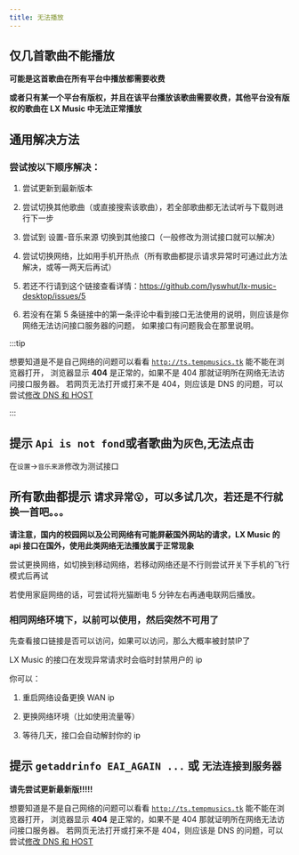 ```yaml
---
title: 无法播放
---
```


## 仅几首歌曲不能播放

**可能是这首歌曲在所有平台中播放都需要收费**

**或者只有某一个平台有版权，并且在该平台播放该歌曲需要收费，其他平台没有版权的歌曲在 LX Music 中无法正常播放**

## 通用解决方法

### 尝试按以下顺序解决：

1. 尝试更新到最新版本

2. 尝试切换其他歌曲（或直接搜索该歌曲），若全部歌曲都无法试听与下载则进行下一步

3. 尝试到 设置-音乐来源 切换到其他接口（一般修改为测试接口就可以解决）

4. 尝试切换网络，比如用手机开热点（所有歌曲都提示请求异常时可通过此方法解决，或等一两天后再试）

5. 若还不行请到这个链接查看详情：<https://github.com/lyswhut/lx-music-desktop/issues/5>

6. 若没有在第 5 条链接中的第一条评论中看到接口无法使用的说明，则应该是你网络无法访问接口服务器的问题，
   如果接口有问题我会在那里说明。

:::tip

想要知道是不是自己网络的问题可以看看 [`http://ts.tempmusics.tk`](http://ts.tempmusics.tk) 能不能在浏览器打开，
浏览器显示 **404** 是正常的，如果不是 404 那就证明所在网络无法访问接口服务器。
若网页无法打开或打来不是 404，则应该是 DNS 的问题，可以尝试[修改 DNS 和 HOST](../common/revise-dns-host.md)

:::

## 提示 `Api is not fond`或者歌曲为`灰色`,无法点击

在`设置`→`音乐来源`修改为测试接口

## 所有歌曲都提示 `请求异常😮，可以多试几次，若还是不行就换一首吧。。。`

**请注意，国内的校园网以及公司网络有可能屏蔽国外网站的请求，LX Music 的 api 接口在国外，使用此类网络无法播放属于正常现象**

尝试更换网络，如切换到移动网络，若移动网络还是不行则尝试开关下手机的飞行模式后再试

若使用家庭网络的话，可尝试将光猫断电 5 分钟左右再通电联网后播放。

### 相同网络环境下，以前可以使用，然后突然不可用了

先查看接口链接是否可以访问，如果可以访问，那么大概率被封禁IP了

LX Music 的接口在发现异常请求时会临时封禁用户的 ip

你可以：

1.  重启网络设备更换 WAN ip

2.  更换网络环境（比如使用流量等）

3.  等待几天，接口会自动解封你的 ip

## 提示 `getaddrinfo EAI_AGAIN ...` 或 `无法连接到服务器`

**请先尝试更新最新版!!!!!**

想要知道是不是自己网络的问题可以看看 [`http://ts.tempmusics.tk`](http://ts.tempmusics.tk) 能不能在浏览器打开，
浏览器显示 **404** 是正常的，如果不是 404 那就证明所在网络无法访问接口服务器。
若网页无法打开或打来不是 404，则应该是 DNS 的问题，可以尝试[修改 DNS 和 HOST](../common/revise-dns-host.md)
